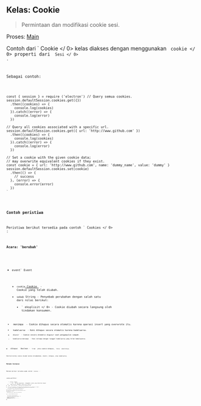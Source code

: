 ## Kelas: Cookie

> Permintaan dan modifikasi cookie sesi.

Proses: [Main](../glossary.md#main-process)

Contoh dari ` Cookie </ 0> kelas diakses dengan menggunakan <code> cookie </ 0> properti dari <code> Sesi </ 0> .</p>

<p>Sebagai contoh:</p>

<pre><code class="javascript">const { session } = require ('electron') // Query semua cookies.
session.defaultSession.cookies.get({})
  .then((cookies) => {
    console.log(cookies)
  }).catch((error) => {
    console.log(error)
  })

// Query all cookies associated with a specific url.
session.defaultSession.cookies.get({ url: 'http://www.github.com' })
  .then((cookies) => {
    console.log(cookies)
  }).catch((error) => {
    console.log(error)
  })

// Set a cookie with the given cookie data;
// may overwrite equivalent cookies if they exist.
const cookie = { url: 'http://www.github.com', name: 'dummy_name', value: 'dummy' }
session.defaultSession.cookies.set(cookie)
  .then(() => {
    // success
  }, (error) => {
    console.error(error)
  })
`</pre> 

### Contoh peristiwa

Peristiwa berikut tersedia pada contoh ` Cookies </ 0> :</p>

<h4>Acara: 'berubah'</h4>

<ul>
<li><code>event` Event</li> 

* `cookie`[ Cookie ](structures/cookie.md) - Cookie yang telah diubah.
* `sebab` String - Penyebab perubahan dengan salah satu dari nilai berikut: 
  * ` eksplisit </ 0> - Cookie diubah secara langsung oleh tindakan konsumen.</li>
<li><code> menimpa </ 0> - Cookie dihapus secara otomatis karena operasi insert yang overwrote itu.</li>
<li><code> kadaluarsa </ 0> - Kuki dihapus secara otomatis karena kadaluarsa.</li>
<li><code> diusir </ 0> - Cookie secara otomatis digusur saat pengumpulan sampah.</li>
<li><code> kadaluarsa-menimpa </ 0> - Kuki ditimpa dengan tanggal kadaluarsa yang telah kedaluwarsa.</li>
</ul></li>
<li><code> dihapus </ 0>  Boolean - <code> true </ 0> jika cookie dihapus, <code> false </ 0> sebaliknya.</li>
</ul>

<p>Emitted ketika cookie diubah karena ditambahkan, diedit, dihapus, atau kadaluarsa.</p>

<h3>Metode Instance</h3>

<p>Metode berikut tersedia pada contoh <code> Cookies </ 0> :</p>

<h4><code>cookies.get(filter)`</h4> 
    * `filter` Obyek 
      * ` url </ 0>  String (opsional) - Mengambil cookie yang dikaitkan dengan
 <code> url </ 0> . Empty berarti mengambil cookies dari semua url.</li>
<li><code> nama </ 0>  String (opsional) - Menyaring kuki berdasarkan nama.</li>
<li><code>domain` String (optional) - Retrieves cookies whose domains match or are subdomains of `domains`.
      * ` path </ 0>  String (opsional) - Mengambil cookie yang jalurnya cocok dengan <code> path </ 0> .</li>
<li><code>aman`Boolean (opsional) - Filter cookie oleh properti Aman mereka.
      * `aman` Boolean (opsional) - Filter cookie oleh properti Aman mereka.
    
    Returns `Promise<Cookie[]>` - A promise which resolves an array of cookie objects.
    
    Sends a request to get all cookies matching `filter`, and resolves a promise with the response.
    
    #### `cookies.get (filter, callback)`
    
    * `menyaring` Objek 
      * ` url </ 0>  String (opsional) - Mengambil cookie yang dikaitkan dengan
 <code> url </ 0> . Empty berarti mengambil cookies dari semua url.</li>
<li><code> nama </ 0>  String (opsional) - Menyaring kuki berdasarkan nama.</li>
<li><code>domain` String (optional) - Retrieves cookies whose domains match or are subdomains of `domains`.
      * ` path </ 0>  String (opsional) - Mengambil cookie yang jalurnya cocok dengan <code> path </ 0> .</li>
<li><code>aman`Boolean (opsional) - Filter cookie oleh properti Aman mereka.
      * `aman` Boolean (opsional) - Filter cookie oleh properti Aman mereka.
    * `callback` Fungsi 
      * Kesalahan `kesalahan`
      * `cookies `[Cookie [] ](structures/cookie.md) - sebuah array dari objek cookie.
    
    Sends a request to get all cookies matching `filter`, `callback` will be called with `callback(error, cookies)` on complete.
    
    **[Deprecated Soon](promisification.md)**
    
    #### `cookies.set(details)`
    
    * `rincian` Obyek 
      * `url`String - Url untuk mengaitkan cookie dengan.
      * `nama` String (opsional) - Nama cookie. Kosongkan secara default jika dihilangkan.
      * `value ` String (opsional) - Nilai cookie. Kosongkan secara default jika dihilangkan.
      * `domain` String (optional) - The domain of the cookie; this will be normalized with a preceding dot so that it's also valid for subdomains. Empty by default if omitted.
      * ` path </ 0> String (opsional) - Jalur cookie. Kosongkan secara default jika dihilangkan.</li>
<li><code> aman </ 0>  Boolean (opsional) - Apakah cookie harus ditandai sebagai Secure. Default ke false</li>
<li><code> httpOnly </ 0>  Boolean (opsional) - Apakah kuki tersebut hanya ditandai sebagai HTTP saja. Default ke false</li>
<li><code> kadaluarsaDate </ 0>  Double (opsional) - Tanggal kadaluarsa cookie sebagai jumlah detik sejak zaman UNIX. Jika dihilangkan maka cookie menjadi cookie sesi dan tidak akan disimpan di antara sesi.</li>
</ul></li>
</ul>

<p>Returns <code>Promise<void>` - A promise which resolves when the cookie has been set</p> 
        Sets a cookie with `details`.
        
        #### `cookies.set (rincian, callback)`
        
        * `rincian` Obyek 
          * `url`String - Url untuk mengaitkan cookie dengan.
          * `nama` String (opsional) - Nama cookie. Kosongkan secara default jika dihilangkan.
          * `value ` String (opsional) - Nilai cookie. Kosongkan secara default jika dihilangkan.
          * `domain`String (opsional) - Domain cookie. Kosongkan secara default jika dihilangkan.
          * ` path </ 0> String (opsional) - Jalur cookie. Kosongkan secara default jika dihilangkan.</li>
<li><code> aman </ 0>  Boolean (opsional) - Apakah cookie harus ditandai sebagai Secure. Default ke false</li>
<li><code> httpOnly </ 0>  Boolean (opsional) - Apakah kuki tersebut hanya ditandai sebagai HTTP saja. Default ke false</li>
<li><code> kadaluarsaDate </ 0>  Double (opsional) - Tanggal kadaluarsa cookie sebagai jumlah detik sejak zaman UNIX. Jika dihilangkan maka cookie menjadi cookie sesi dan tidak akan disimpan di antara sesi.</li>
</ul></li>
<li><code>callback` Fungsi 
            * Kesalahan `kesalahan`
          
          Menetapkan cookie dengan ` detail </ 0> , <code> callback </ 0> akan dipanggil dengan <code> callback (error) </ 0> secara 
lengkap.</p>

<p><strong><a href="promisification.md">Deprecated Soon</a></strong></p>

<h4><code>cookies.remove(url, name)`</h4> 
          
          * `url`String - URL yang terkait dengan cookie.
          * `nama` String - Nama cookie untuk dihapus.
          
          Returns `Promise<void>` - A promise which resolves when the cookie has been removed
          
          Removes the cookies matching `url` and `name`
          
          #### `cookies.remove (url, nama, callback)`
          
          * `url`String - URL yang terkait dengan cookie.
          * `nama` String - Nama cookie untuk dihapus.
          * `callback ` Fungsi
          
          Menghapus cookie yang cocok dengan `url` dan `nama`, `callback` akan dipanggil dengan `callback()` selesai.
          
          **[Deprecated Soon](promisification.md)**
          
          #### `cookies.flushStore()`
          
          Returns `Promise<void>` - A promise which resolves when the cookie store has been flushed
          
          Tulis data cookie yang tidak tertulis ke disk.
          
          #### `cookies.flushStore(callback)`
          
          * `callback ` Fungsi
          
          Tulis data cookie yang tidak tertulis ke disk.
          
          **[Deprecated Soon](promisification.md)**